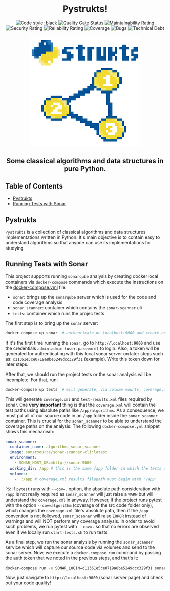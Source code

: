 <h1 align="center">Pystrukts!</h1>

<p align="center">
  <img alt="Code style: black" src="https://img.shields.io/badge/code%20style-black-000000.svg">
  <img alt="Quality Gate Status" src="https://sonarcloud.io/api/project_badges/measure?project=pystrukts&metric=alert_status">
  <img alt="Maintainability Rating" src="https://sonarcloud.io/api/project_badges/measure?project=pystrukts&metric=sqale_rating">
  <img alt="Security Rating" src="https://sonarcloud.io/api/project_badges/measure?project=pystrukts&metric=security_rating">
  <img alt="Reliability Rating" src="https://sonarcloud.io/api/project_badges/measure?project=pystrukts&metric=reliability_rating">
  <img alt="Coverage" src="https://sonarcloud.io/api/project_badges/measure?project=pystrukts&metric=coverage">
  <img alt="Bugs" src="https://sonarcloud.io/api/project_badges/measure?project=pystrukts&metric=bugs">
  <img alt="Technical Debt" src="https://sonarcloud.io/api/project_badges/measure?project=pystrukts&metric=sqale_index">
</p>

<p align="center">
  <img src="docs/pystrukts.png">
</p>

<h2 align="center">Some classical algorithms and data structures in pure Python.</h2>

## Table of Contents

- [Pystrukts](#pystrukts)
- [Running Tests with Sonar](#Running-tests-with-Sonar)

## Pystrukts

`Pystrukts` is a collection of classical algorithms and data structures implementations written in Python. It's main objective is to contain easy to understand algorithms so that anyone can use its implementations for studying.

## Running Tests with Sonar

This project supports running `sonarqube` analysis by creating docker local containers via `docker-compose` commands which execute the instructions on the [docker-compose.yml](docker-compose.yml) file.

- `sonar`: brings up the `sonarqube` server which is used for the code and code coverage analysis
- `sonar scanner`: container which contains the `sonar-scanner` cli
- `tests`: container which runs the projec tests

The first step is to bring up the `sonar` server:

```bash
docker-compose up sonar  # authenticate on localhost:9000 and create an auth token there
```

If it's the first time running the `sonar`, go to `http://localhost:9000` and use the credentials `admin:admin (user:password)` to login. Also, a token will be generated for authenticating with this local sonar server on later steps such as: `c11361e5ce0719a8be5249dcc329f31` (example). Write this token down for later steps.

After that, we should run the project tests or the sonar analysis will be incomplete. For that, run:

```bash
docker-compose up tests  # will generate, via volume mounts, coverage.xml and test-results.xml files
```

This will generate `coverage.xml` and `test-results.xml` files required by sonar. One **very important** thing is that the `coverage.xml` will contain the test paths using absolute paths like `/app/algorithms`. As a consequence, we must put all of our source code in an `/app` folder inside the `sonar_scanner` container. This is crucial for the `sonar_scanner` to be able to understand the coverage paths on the analysis. The following `docker-compose.yml` snippet shows this mechanism:

```yml
sonar_scanner:
  container_name: algorithms_sonar_scanner
  image: sonarsource/sonar-scanner-cli:latest
  environment:
    - SONAR_HOST_URL=http://sonar:9000
  working_dir: /app # this is the same /app folder in which the tests are run!
  volumes:
    - .:/app # coverage.xml results filepath must begin with '/app'
```

`PS`: if `pytest` runs with `--cov=.` option, the absolute path consideration with `/app` is not really required as `sonar_scanner` will just raise a `WARN` but will understand the `coverage.xml` in anyway. However, if the project runs pytest with the option `--cov=algorithm` (coverage of the src code folder only), which changes the `coverage.xml` file's absolute path, then if the `/app` convention is not followed, `sonar_scanner` will raise `ERROR` instead of warnings and will NOT perform any coverage analysis. In order to avoid such problems, we run pytest with `--cov=.` so that no errors are observed even if we locally run `start-tests.sh` to run tests.

As a final step, we run the sonar analysis by running the `sonar_scanner` service which will capture our source code via volumes and send to the sonar server. Now, we execute a `docker-compose run` command by passing the auth token that we noted in the previous steps, and that's it:

```bash
docker-compose run -e SONAR_LOGIN=c11361e5ce0719a8be5249dcc329f31 sonar_scanner  # change with your local auth token
```

Now, just navigate to `http://localhost:9000` (sonar server page) and check out your code quality!
